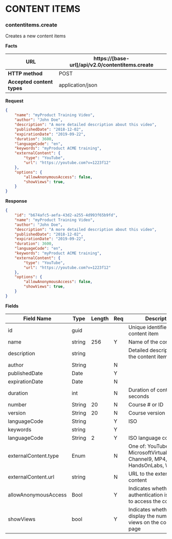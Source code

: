 ﻿**CONTENT ITEMS**
=================

### contentitems.create

Creates a new content items

**Facts**

| **URL**                    | https://[base-url]/api/v2.0/contentitems.create |
|----------------------------|------------------|
| **HTTP method**            | POST             |
| **Accepted content types** | application/json |

**Request**

```json
{
    "name": "myProduct Training Video",
    "author": "John Doe",
    "description": "A more detailed description about this video",
    "publishedDate": "2018-12-02",
    "expirationDate": "2019-09-22",
    "duration": 3600,
    "languageCode": "en",
    "keywords": "myProduct ACME training",
    "externalContent": {
        "type": "YouTube",
        "url": "https://youtube.com?v=1223f12"
    },
    "options": {
        "allowAnonymousAccess": false,
        "showViews": true,
    }
}
```

**Response**

```json
{
    "id": "b674afc5-aefa-43d2-a255-4d993f65b9fd",
    "name": "myProduct Training Video",
    "author": "John Doe",
    "description": "A more detailed description about this video",
    "publishedDate": "2018-12-02",
    "expirationDate": "2019-09-22",
    "duration": 3600,
    "languageCode": "en",
    "keywords": "myProduct ACME training",
    "externalContent": {
        "type": "YouTube",
        "url": "https://youtube.com?v=1223f12"
    },
    "options": {
        "allowAnonymousAccess": false,
        "showViews": true,
    }
}

```

**Fields**

| **Field Name**       | **Type** | **Length** | **Req** | **Description**                                                               |
|----------------------|----------|------------|---------|-------------------------------------------------------------------------------|
| id                   | guid     |            |         | Unique identifier of the content item                                         |
| name                 | string   | 256        | Y       | Name of the content item                                                      |
| description          | string   |            |         | Detailed description of the content item                                      |
| author               | String   |            | N       |                                                                               |
| publishedDate        | Date     |            | Y       |                                                                               |
| expirationDate       | Date     |            | N       |                                                                               |
| duration             | int      |            | N       | Duration of content in seconds                                                |
| number               | String   | 20         | N       | Course \# or ID                                                               |
| version              | String   | 20         | N       | Course version                                                                |
| languageCode         | String   |            | Y       | ISO                                                                           |
| keywords             | string   |            | Y       |                                                                               |
| languageCode         | String   | 2          | Y       | ISO language code                                                             |
| externalContent.type | Enum     |            | N       | One of: YouTube, MicrosoftVirtualAcademy, Channel9, MP4, HandsOnLabs, WebSite |
| externalContent.url  | string   |            | N       | URL to the external content                                                   |
| allowAnonymousAccess | Bool     |            | Y       | Indicates whether authentication is requires to access the content            |
| showViews            | bool     |            | Y       | Indicates whether to display the number of views on the content item page     |
